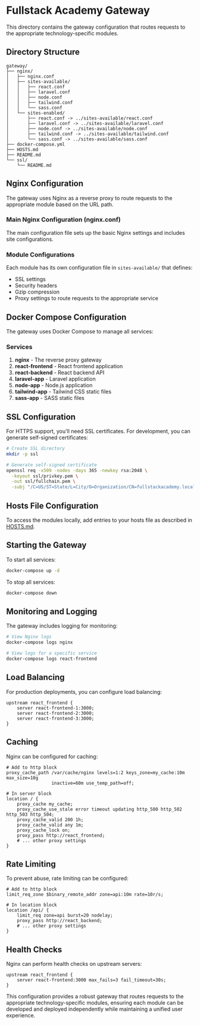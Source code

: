 # Fullstack Academy Gateway

This directory contains the gateway configuration that routes requests to the appropriate technology-specific modules.

## Directory Structure

```
gateway/
├── nginx/
│   ├── nginx.conf
│   ├── sites-available/
│   │   ├── react.conf
│   │   ├── laravel.conf
│   │   ├── node.conf
│   │   ├── tailwind.conf
│   │   └── sass.conf
│   └── sites-enabled/
│       ├── react.conf -> ../sites-available/react.conf
│       ├── laravel.conf -> ../sites-available/laravel.conf
│       ├── node.conf -> ../sites-available/node.conf
│       ├── tailwind.conf -> ../sites-available/tailwind.conf
│       └── sass.conf -> ../sites-available/sass.conf
├── docker-compose.yml
├── HOSTS.md
├── README.md
└── ssl/
    └── README.md
```

## Nginx Configuration

The gateway uses Nginx as a reverse proxy to route requests to the appropriate module based on the URL path.

### Main Nginx Configuration (nginx.conf)

The main configuration file sets up the basic Nginx settings and includes site configurations.

### Module Configurations

Each module has its own configuration file in `sites-available/` that defines:
- SSL settings
- Security headers
- Gzip compression
- Proxy settings to route requests to the appropriate service

## Docker Compose Configuration

The gateway uses Docker Compose to manage all services:

### Services
1. **nginx** - The reverse proxy gateway
2. **react-frontend** - React frontend application
3. **react-backend** - React backend API
4. **laravel-app** - Laravel application
5. **node-app** - Node.js application
6. **tailwind-app** - Tailwind CSS static files
7. **sass-app** - SASS static files

## SSL Configuration

For HTTPS support, you'll need SSL certificates. For development, you can generate self-signed certificates:

```bash
# Create SSL directory
mkdir -p ssl

# Generate self-signed certificate
openssl req -x509 -nodes -days 365 -newkey rsa:2048 \
  -keyout ssl/privkey.pem \
  -out ssl/fullchain.pem \
  -subj "/C=US/ST=State/L=City/O=Organization/CN=fullstackacademy.local"
```

## Hosts File Configuration

To access the modules locally, add entries to your hosts file as described in [HOSTS.md](HOSTS.md).

## Starting the Gateway

To start all services:

```bash
docker-compose up -d
```

To stop all services:

```bash
docker-compose down
```

## Monitoring and Logging

The gateway includes logging for monitoring:

```bash
# View Nginx logs
docker-compose logs nginx

# View logs for a specific service
docker-compose logs react-frontend
```

## Load Balancing

For production deployments, you can configure load balancing:

```nginx
upstream react_frontend {
    server react-frontend-1:3000;
    server react-frontend-2:3000;
    server react-frontend-3:3000;
}
```

## Caching

Nginx can be configured for caching:

```nginx
# Add to http block
proxy_cache_path /var/cache/nginx levels=1:2 keys_zone=my_cache:10m max_size=10g 
                 inactive=60m use_temp_path=off;

# In server block
location / {
    proxy_cache my_cache;
    proxy_cache_use_stale error timeout updating http_500 http_502 http_503 http_504;
    proxy_cache_valid 200 1h;
    proxy_cache_valid any 1m;
    proxy_cache_lock on;
    proxy_pass http://react_frontend;
    # ... other proxy settings
}
```

## Rate Limiting

To prevent abuse, rate limiting can be configured:

```nginx
# Add to http block
limit_req_zone $binary_remote_addr zone=api:10m rate=10r/s;

# In location block
location /api/ {
    limit_req zone=api burst=20 nodelay;
    proxy_pass http://react_backend;
    # ... other proxy settings
}
```

## Health Checks

Nginx can perform health checks on upstream servers:

```nginx
upstream react_frontend {
    server react-frontend:3000 max_fails=3 fail_timeout=30s;
}
```

This configuration provides a robust gateway that routes requests to the appropriate technology-specific modules, ensuring each module can be developed and deployed independently while maintaining a unified user experience.